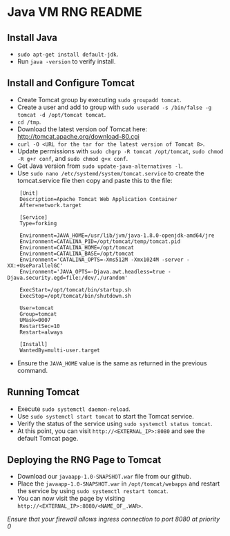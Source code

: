 # Java VM RNG README

## Install Java
- `sudo apt-get install default-jdk`.
- Run `java -version` to verify install.

## Install and Configure Tomcat
- Create Tomcat group by executing `sudo groupadd tomcat`.
- Create a user and add to group with `sudo useradd -s /bin/false -g tomcat -d /opt/tomcat tomcat`.
- `cd /tmp`.
- Download the latest version oof Tomcat here: http://tomcat.apache.org/download-80.cgi
- `curl -O <URL for the tar for the latest version of Tomcat 8>`.
- Update permissions with `sudo chgrp -R tomcat /opt/tomcat`, `sudo chmod -R g+r conf`, and `sudo chmod g+x conf`.
- Get Java version from `sudo update-java-alternatives -l`.
- Use `sudo nano /etc/systemd/system/tomcat.service` to create the tomcat.service file then copy and paste this to the file:
```
    [Unit]
    Description=Apache Tomcat Web Application Container
    After=network.target

    [Service]
    Type=forking

    Environment=JAVA_HOME=/usr/lib/jvm/java-1.8.0-openjdk-amd64/jre
    Environment=CATALINA_PID=/opt/tomcat/temp/tomcat.pid
    Environment=CATALINA_HOME=/opt/tomcat
    Environment=CATALINA_BASE=/opt/tomcat
    Environment='CATALINA_OPTS=-Xms512M -Xmx1024M -server -XX:+UseParallelGC'
    Environment='JAVA_OPTS=-Djava.awt.headless=true -Djava.security.egd=file:/dev/./urandom'

    ExecStart=/opt/tomcat/bin/startup.sh
    ExecStop=/opt/tomcat/bin/shutdown.sh

    User=tomcat
    Group=tomcat
    UMask=0007
    RestartSec=10
    Restart=always

    [Install]
    WantedBy=multi-user.target
```
- Ensure the `JAVA_HOME` value is the same as returned in the previous command.

## Running Tomcat
- Execute `sudo systemctl daemon-reload`.
- Use `sudo systemctl start tomcat` to start the Tomcat service.
- Verify the status of the service using `sudo systemctl status tomcat`.
- At this point, you can visit `http://<EXTERNAL_IP>:8080` and see the default Tomcat page.

## Deploying the RNG Page to Tomcat
- Download our `javaapp-1.0-SNAPSHOT.war` file from our github.
- Place the `javaapp-1.0-SNAPSHOT.war` in `/opt/tomcat/webapps` and restart the service by using `sudo systemctl restart tomcat`.
- You can now visit the page by visiting `http://<EXTERNAL_IP>:8080/<NAME_OF_.WAR>`.

*Ensure that your firewall allows ingress connection to port 8080 at priority 0*
